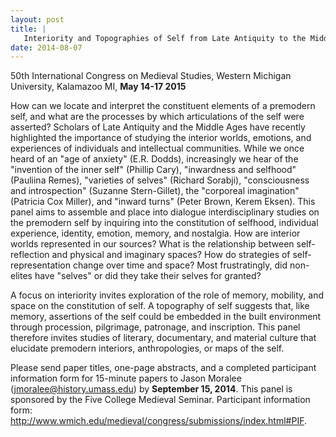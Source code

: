```yaml
---
layout: post
title: |
   Interiority and Topographies of Self from Late Antiquity to the Middle Ages
date: 2014-08-07
---
```


50th International Congress on Medieval Studies, Western Michigan
University, Kalamazoo MI, **May 14-17 2015**

How can we
locate and interpret the constituent elements of a premodern self, and
what are the processes by which articulations of the self were asserted?
Scholars of Late Antiquity and the Middle Ages have recently highlighted
the importance of studying the interior worlds, emotions, and
experiences of individuals and intellectual communities. While we once
heard of an "age of anxiety" (E.R. Dodds), increasingly we hear of the
"invention of the inner self" (Phillip Cary), "inwardness and selfhood"
(Pauliina Remes), "varieties of selves" (Richard Sorabji),
"consciousness and introspection" (Suzanne Stern-Gillet), the "corporeal
imagination" (Patricia Cox Miller), and "inward turns" (Peter Brown,
Kerem Eksen). This panel aims to assemble and place into dialogue
interdisciplinary studies on the premodern self by inquiring into the
constitution of selfhood, individual experience, identity, emotion,
memory, and nostalgia. How are interior worlds represented in our
sources? What is the relationship between self-reflection and physical
and imaginary spaces? How do strategies of self-representation change
over time and space? Most frustratingly, did non-elites have "selves" or
did they take their selves for granted?

A focus on
interiority invites exploration of the role of memory, mobility, and
space on the constitution of self. A topography of self suggests that,
like memory, assertions of the self could be embedded in the built
environment through procession, pilgrimage, patronage, and inscription.
This panel therefore invites studies of literary, documentary, and
material culture that elucidate premodern interiors, anthropologies, or
maps of the self.

Please send paper titles, one-page
abstracts, and a completed participant information form for 15-minute
papers to Jason Moralee (<jmoralee@history.umass.edu>) by **September
15, 2014**. This panel is sponsored by the Five College Medieval
Seminar. Participant information form:
<http://www.wmich.edu/medieval/congress/submissions/index.html#PIF>.
